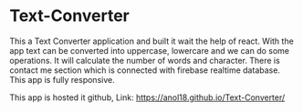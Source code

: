 # Text-Converter
This a Text Converter application and built it wait the help of react.
With the app text can be converted into uppercase, lowercare and we can do some operations.
It will calculate the number of words and character.
There is contact me section which is connected with firebase realtime database.
This app is fully responsive.

This app is hosted it github, Link: https://anol18.github.io/Text-Converter/
